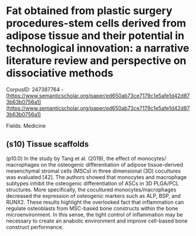 # Fat obtained from plastic surgery procedures-stem cells derived from adipose tissue and their potential in technological innovation: a narrative literature review and perspective on dissociative methods

CorpusID: 247387764 - [https://www.semanticscholar.org/paper/ed650ab73ce7179c1e5afe1d42d873b63b0756a1](https://www.semanticscholar.org/paper/ed650ab73ce7179c1e5afe1d42d873b63b0756a1)

Fields: Medicine

## (s10) Tissue scaffolds
(p10.0) In the study by Tang et al. (2019), the effect of monocytes/ macrophages on the osteogenic differentiation of adipose tissue-derived mesenchymal stromal cells (MSCs) in three dimensional (3D) cocultures was evaluated [42]. The authors showed that monocytes and macrophage subtypes inhibit the osteogenic differentiation of ASCs in 3D PLGA/PCL structures. More specifically, the cocultured monocytes/macrophages decreased the expression of osteogenic markers such as ALP, BSP, and RUNX2. These results highlight the overlooked fact that inflammation can regulate osteoblasts from MSC-based bone constructs within the bone microenvironment. In this sense, the tight control of inflammation may be necessary to create an anabolic environment and improve cell-based bone construct performance.
